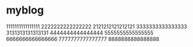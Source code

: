 # myblog

1111111111111111
2222222222222222
2121212121212121
3333333333333333
3131313131313131
4444444444444444
5555555555555555
6666666666666666
7777777777777777
8888888888888888
